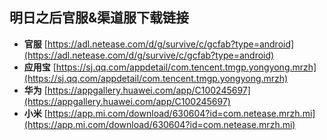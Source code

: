 ## 明日之后官服&渠道服下载链接

- **官服** [https://adl.netease.com/d/g/survive/c/gcfab?type=android](https://adl.netease.com/d/g/survive/c/gcfab?type=android)
- **应用宝** [https://sj.qq.com/appdetail/com.tencent.tmgp.yongyong.mrzh](https://sj.qq.com/appdetail/com.tencent.tmgp.yongyong.mrzh)
- **华为** [https://appgallery.huawei.com/app/C100245697](https://appgallery.huawei.com/app/C100245697)
- **小米** [https://app.mi.com/download/630604?id=com.netease.mrzh.mi](https://app.mi.com/download/630604?id=com.netease.mrzh.mi)
